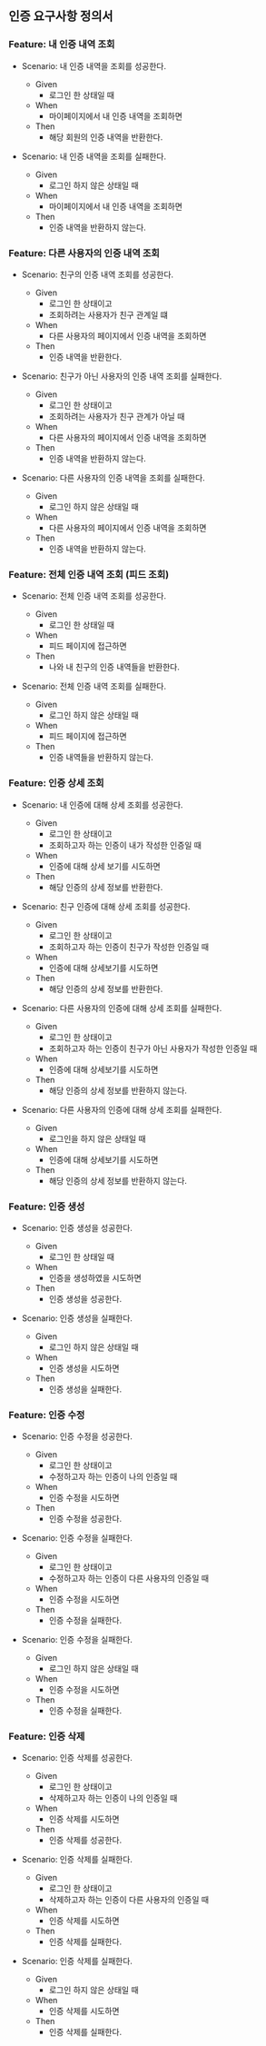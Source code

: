 ## 인증 요구사항 정의서

### Feature: 내 인증 내역 조회
- Scenario: 내 인증 내역을 조회를 성공한다.
  - Given
    - 로그인 한 상태일 때
  - When
    - 마이페이지에서 내 인증 내역을 조회하면
  - Then
    - 해당 회원의 인증 내역을 반환한다.


- Scenario: 내 인증 내역을 조회를 실패한다.
  - Given
    - 로그인 하지 않은 상태일 때
  - When
    - 마이페이지에서 내 인증 내역을 조회하면
  - Then
    - 인증 내역을 반환하지 않는다.


### Feature: 다른 사용자의 인증 내역 조회
- Scenario: 친구의 인증 내역 조회를 성공한다.
  - Given
    - 로그인 한 상태이고
    - 조회하려는 사용자가 친구 관계일 떄
  - When
    - 다른 사용자의 페이지에서 인증 내역을 조회하면
  - Then
    - 인증 내역을 반환한다.


- Scenario: 친구가 아닌 사용자의 인증 내역 조회를 실패한다.
  - Given
    - 로그인 한 상태이고
    - 조회하려는 사용자가 친구 관계가 아닐 때
  - When
    - 다른 사용자의 페이지에서 인증 내역을 조회하면
  - Then
    - 인증 내역을 반환하지 않는다.


- Scenario: 다른 사용자의 인증 내역을 조회를 실패한다.
  - Given
    - 로그인 하지 않은 상태일 때
  - When
    - 다른 사용자의 페이지에서 인증 내역을 조회하면
  - Then
    - 인증 내역을 반환하지 않는다.


### Feature: 전체 인증 내역 조회 (피드 조회)
- Scenario: 전체 인증 내역 조회를 성공한다.
  - Given
    - 로그인 한 상태일 때
  - When
    - 피드 페이지에 접근하면
  - Then
    - 나와 내 친구의 인증 내역들을 반환한다.
 

- Scenario: 전체 인증 내역 조회를 실패한다.
  - Given
    - 로그인 하지 않은 상태일 때
  - When
    - 피드 페이지에 접근하면
  - Then
    - 인증 내역들을 반환하지 않는다.


### Feature: 인증 상세 조회
- Scenario: 내 인증에 대해 상세 조회를 성공한다. 
  - Given
    - 로그인 한 상태이고
    - 조회하고자 하는 인증이 내가 작성한 인증일 때 
  - When
    - 인증에 대해 상세 보기를 시도하면
  - Then
    - 해당 인증의 상세 정보를 반환한다.


- Scenario: 친구 인증에 대해 상세 조회를 성공한다.
  - Given
    - 로그인 한 상태이고
    - 조회하고자 하는 인증이 친구가 작성한 인증일 때
  - When
    - 인증에 대해 상세보기를 시도하면
  - Then
    - 해당 인증의 상세 정보를 반환한다.


- Scenario: 다른 사용자의 인증에 대해 상세 조회를 실패한다.
  - Given
    - 로그인 한 상태이고
    - 조회하고자 하는 인증이 친구가 아닌 사용자가 작성한 인증일 때
  - When
    - 인증에 대해 상세보기를 시도하면
  - Then
    - 해당 인증의 상세 정보를 반환하지 않는다.


- Scenario: 다른 사용자의 인증에 대해 상세 조회를 실패한다.
  - Given
    - 로그인을 하지 않은 상태일 때 
  - When
    - 인증에 대해 상세보기를 시도하면 
  - Then
    - 해당 인증의 상세 정보를 반환하지 않는다.


### Feature: 인증 생성
- Scenario: 인증 생성을 성공한다.
  - Given
    - 로그인 한 상태일 때
  - When
    - 인증을 생성하였을 시도하면
  - Then
    - 인증 생성을 성공한다.


- Scenario: 인증 생성을 실패한다.
  - Given
    - 로그인 하지 않은 상태일 때
  - When
    - 인증 생성을 시도하면
  - Then
    - 인증 생성을 실패한다.


### Feature: 인증 수정
- Scenario: 인증 수정을 성공한다.
  - Given
    - 로그인 한 상태이고
    - 수정하고자 하는 인증이 나의 인증일 때
  - When
    - 인증 수정을 시도하면
  - Then
    - 인증 수정을 성공한다.


- Scenario: 인증 수정을 실패한다.
  - Given
    - 로그인 한 상태이고
    - 수정하고자 하는 인증이 다른 사용자의 인증일 때
  - When
    - 인증 수정을 시도하면
  - Then
    - 인증 수정을 실패한다.


- Scenario: 인증 수정을 실패한다.
  - Given
    - 로그인 하지 않은 상태일 때
  - When
    - 인증 수정을 시도하면
  - Then
    - 인증 수정을 실패한다.


### Feature: 인증 삭제
- Scenario: 인증 삭제를 성공한다.
  - Given
    - 로그인 한 상태이고
    - 삭제하고자 하는 인증이 나의 인증일 때
  - When
    - 인증 삭제를 시도하면
  - Then
    - 인증 삭제를 성공한다.


- Scenario: 인증 삭제를 실패한다.
  - Given
    - 로그인 한 상태이고
    - 삭제하고자 하는 인증이 다른 사용자의 인증일 때
  - When
    - 인증 삭제를 시도하면
  - Then
    - 인증 삭제를 실패한다.


- Scenario: 인증 삭제를 실패한다.
  - Given
    - 로그인 하지 않은 상태일 때
  - When
    - 인증 삭제를 시도하면
  - Then
    - 인증 삭제를 실패한다.